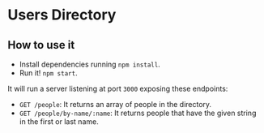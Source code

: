 # Users Directory

## How to use it

- Install dependencies running `npm install`.
- Run it! `npm start`.

It will run a server listening at port `3000` exposing these endpoints:

- `GET /people`: It returns an array of people in the directory.
- `GET /people/by-name/:name`: It returns people that have the given string in the first or last name.
